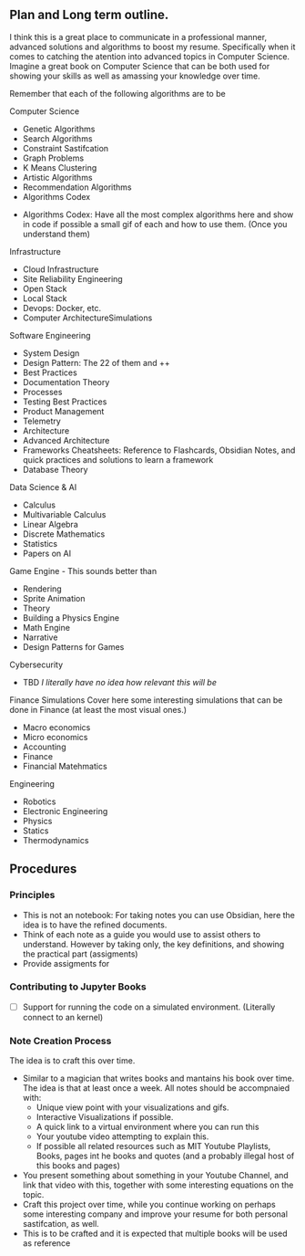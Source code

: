 
## Plan and Long term outline.

I think this is a great place to communicate in a professional manner, advanced solutions and algorithms to boost my resume. Specifically when it comes to catching the atention into advanced topics in Computer Science. Imagine a great book on Computer Science that can be both used for showing your skills as well as amassing your knowledge over time. 


Remember that each of the following algorithms are to be 

Computer Science
- Genetic Algorithms
- Search Algorithms
- Constraint Sastifcation
- Graph Problems
- K Means Clustering
- Artistic Algorithms
- Recommendation Algorithms
- Algorithms Codex

* Algorithms Codex: Have all the most complex algorithms here and show in code if possible a small gif of each and how to use them. (Once you understand them)


Infrastructure
- Cloud Infrastructure
- Site Reliability Engineering
- Open Stack
- Local Stack
- Devops: Docker, etc.
- Computer ArchitectureSimulations


Software Engineering
- System Design
- Design Pattern: The 22 of them and ++
- Best Practices
- Documentation Theory
- Processes
- Testing Best Practices
- Product Management
- Telemetry
- Architecture
- Advanced Architecture
- Frameworks Cheatsheets: Reference to Flashcards, Obsidian Notes, and quick practices and solutions to learn a framework
- Database Theory


Data Science & AI
- Calculus
- Multivariable Calculus
- Linear Algebra
- Discrete Mathematics
- Statistics
- Papers on AI


Game Engine - This sounds better than 
- Rendering
- Sprite Animation
- Theory
- Building a Physics Engine
- Math Engine
- Narrative
- Design Patterns for Games


Cybersecurity
- TBD *I literally have no idea how relevant this will be*



Finance Simulations
Cover here some interesting simulations that can be done in Finance (at least the most visual ones.)
- Macro economics
- Micro economics
- Accounting
- Finance
- Financial Matehmatics


Engineering
- Robotics
- Electronic Engineering
- Physics
- Statics
- Thermodynamics


## Procedures

### Principles

- This is not an notebook: For taking notes you can use Obsidian, here the idea is to have the refined documents. 
- Think of each note as a guide you would use to assist others to understand. However by taking only, the key definitions, and showing the practical part (assigments)
- Provide assigments for 


### Contributing to Jupyter Books

- [ ] Support for running the code on a simulated environment. (Literally connect to an kernel)



### Note Creation Process

The idea is to craft this over time. 

- Similar to a magician that writes books and mantains his book over time. The idea is that at least once a week. All notes should be accompnaied with:
    - Unique view point with your visualizations and gifs. 
    - Interactive Visualizations if possible. 
    - A quick link to a virtual environment where you can run this
    - Your youtube video attempting to explain this.
    - If possible all related resources such as MIT Youtube Playlists, Books, pages int he books and quotes (and a probably illegal host of this books and pages)
- You present something about something in your Youtube Channel, and link that video with this, together with some interesting equations on the topic. 
- Craft this project over time, while you continue working on perhaps some interesting company and improve your resume for both personal sastifcation, as well. 
- This is to be crafted and it is expected that multiple books will be used as reference







